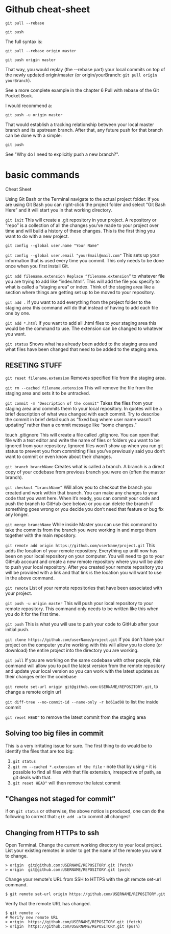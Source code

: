 # Github cheat-sheet

`git pull --rebase`

`git push`

The full syntax is:

`git pull --rebase origin master`

`git push origin master`

That way, you would replay (the --rebase part) your local commits on top of the newly updated origin/master (or origin/yourBranch: `git pull origin yourBranch`).

See a more complete example in the chapter 6 Pull with rebase of the Git Pocket Book.

I would recommend a:

`git push -u origin master`

That would establish a tracking relationship between your local master branch and its upstream branch.
After that, any future push for that branch can be done with a simple:

`git push`

See "Why do I need to explicitly push a new branch?".


# basic commands

Cheat Sheet

Using Git Bash or the Terminal navigate to the actual project folder. If you are using Git Bash you can right-click the project folder and select “Git Bash Here” and it will start you in that working directory.

`git init` This will create a .git repository in your project. A repository or “repo” is a collection of all the changes you’ve made to your project over time and will build a history of these changes. This is the first thing you want to do with a new project.

`git config --global user.name "Your Name"`

`git config --global user.email "yourEmail@mail.com"` This sets up your information that is used every time you commit. This only needs to be done once when you first install Git.

`git add filename.extension Replace “filename.extension”` to whatever file you are trying to add like “index.html”. This will add the file you specify to what is called a “staging area” or index. Think of the staging area like a section where things are getting set up to be moved to your repository.

`git add .` If you want to add everything from the project folder to the staging area this command will do that instead of having to add each file one by one.

`git add *.html` If you want to add all .html files to your staging area this would be the command to use. The extension can be changed to whatever you want.

`git status` Shows what has already been added to the staging area and what files have been changed that need to be added to the staging area.



## RESETING STUFF
`git reset filename.extension` Removes specified file from the staging area.

`git rm --cached filename.extension` This will remove the file from the staging area and sets it to be untracked.



`git commit -m "Description of the commit"` Takes the files from your staging area and commits them to your local repository. In quotes will be a brief description of what was changed with each commit. Try to describe the commit in brief detail such as “fixed bug where user name wasn’t updating” rather than a commit message like “some changes.”

touch .gitignore This will create a file called .gitignore. You can open that file with a text editor and write the name of files or folders you want to be ignored from your repository. Ignored files won’t show up when you run git status to prevent you from committing files you’ve previously said you don’t want to commit or even know about their changes.

`git branch branchName` Creates what is called a branch. A branch is a direct copy of your codebase from previous branch you were on (often the master branch).

`git checkout “branchName”` Will allow you to checkout the branch you created and work within that branch. You can make any changes to your code that you want here. When it’s ready, you can commit your code and push the branch to GitHub (see below) or you can delete the branch if something goes wrong or you decide you don’t need that feature or bug fix any longer.

`git merge branchName` While inside Master you can use this command to take the commits from the branch you were working in and merge them together with the main repository.

`git remote add origin https://github.com/userName/project.git` This adds the location of your remote repository. Everything up until now has been on your local repository on your computer. You will need to go to your GitHub account and create a new remote repository where you will be able to push your local repository. After you created your remote repository you will be provided with a link and that link is the location you will want to use in the above command.

`git remote` List of your remote repositories that have been associated with your project.

`git push -u origin master` This will push your local repository to your remote repository. This command only needs to be written like this when you do it for the first time.

`git push` This is what you will use to push your code to GitHub after your initial push.

`git clone https://github.com/userName/project.git` If you don’t have your project on the computer you’re working with this will allow you to clone (or download) the entire project into the directory you are working.

`git pull` If you are working on the same codebase with other people, this command will allow you to pull the latest version from the remote repository and update your local version so you can work with the latest updates as their changes enter the codebase

`git remote set-url origin git@github.com:USERNAME/REPOSITORY.git`, to change a remote origin url


`git diff-tree --no-commit-id --name-only -r bd61ad98` to list the inside commit

`git reset HEAD^` to remove the latest commit from the staging area

## Solving too big files in commit
This is a very irritating issue for sure. 
The first thing to do would be to identify the files that are too big:
1. `git status`
2. `git rm --cached *.extension of the file` - note that by using `*` it is possible to find all files with that file extension, irrespective of path, as git deals with that. 
3. `git reset HEAD^` will then remove the latest commit


## "Changes not staged for commit"
if on `git status` or otherwise, the above notice is produced, one can do the following to correct that:
`git add -a` to commit all changes!

## Changing from HTTPs to ssh

Open Terminal.
Change the current working directory to your local project.
List your existing remotes in order to get the name of the remote you want to change.

```$ git remote -v
> origin  git@github.com:USERNAME/REPOSITORY.git (fetch)
> origin  git@github.com:USERNAME/REPOSITORY.git (push)
```
Change your remote's URL from SSH to HTTPS with the git remote set-url command.

```$ git remote set-url origin https://github.com/USERNAME/REPOSITORY.git```

Verify that the remote URL has changed.

```
$ git remote -v
# Verify new remote URL
> origin  https://github.com/USERNAME/REPOSITORY.git (fetch)
> origin  https://github.com/USERNAME/REPOSITORY.git (push)
```

